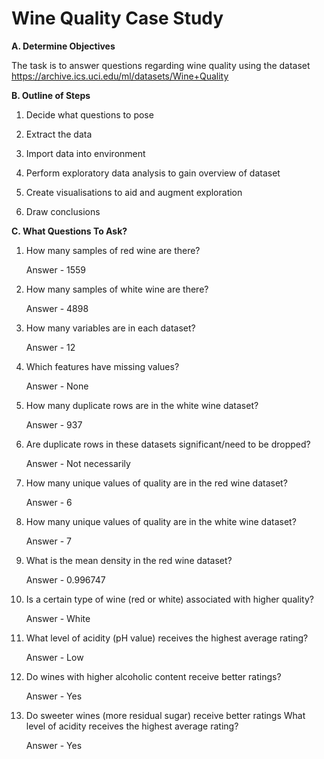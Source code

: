# Wine Quality Case Study




 **A. Determine Objectives**
 
The task is to answer questions regarding wine quality using the dataset
https://archive.ics.uci.edu/ml/datasets/Wine+Quality


**B. Outline of Steps** 

1. Decide what questions to pose

2. Extract the data  

3. Import data into environment  

4. Perform exploratory data analysis to gain overview of dataset

5. Create visualisations to aid and augment exploration 

6. Draw conclusions


**C. What Questions To Ask?**

1. How many samples of red wine are there?

   Answer - 1559

2. How many samples of white wine are there?

   Answer - 4898
   
3. How many variables are in each dataset?

   Answer - 12
   
4. Which features have missing values?

   Answer - None
   
5. How many duplicate rows are in the white wine dataset?

   Answer - 937

6. Are duplicate rows in these datasets significant/need to be dropped?

   Answer - Not necessarily
   
7. How many unique values of quality are in the red wine dataset?

   Answer - 6
   
8. How many unique values of quality are in the white wine dataset?

   Answer - 7
   
9. What is the mean density in the red wine dataset?

   Answer - 0.996747
   
10. Is a certain type of wine (red or white) associated with higher quality?

    Answer - White
    
11. What level of acidity (pH value) receives the highest average rating?

    Answer - Low
    
12. Do wines with higher alcoholic content receive better ratings? 

    Answer - Yes
    
13. Do sweeter wines (more residual sugar) receive better ratings What level of acidity receives the highest average rating?

    Answer - Yes

